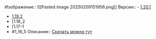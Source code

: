 Изображение:: ![[Pasted image 20250209151956.png]]
Версии:: - [1.20.1](https://www.curseforge.com/minecraft/mc-mods/epic-fight-mod/files/all?page=1&pageSize=20&version=1.20.1)
- [1.19.2](https://www.curseforge.com/minecraft/mc-mods/epic-fight-mod/files/all?page=1&pageSize=20&version=1.19.2)
- [1.18_2
- [1.17-1
- #1_16_5
Описание:: [Скачать можно тут]()